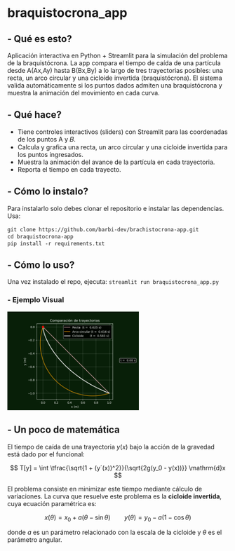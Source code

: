 # braquistocrona_app
## -  Qué es esto? 
Aplicación interactiva en Python + Streamlit para la simulación del problema de la braquistócrona. La app compara el tiempo de caída de una partícula desde A(Ax,Ay) hasta B(Bx,By) a lo largo de tres trayectorias posibles: una recta, un arco circular y una cicloide invertida (braquistócrona).
El sistema valida automáticamente si los puntos dados admiten una braquistócrona y muestra la animación del movimiento en cada curva.
## -  Qué hace? 
* Tiene controles interactivos (sliders) con Streamlit para las coordenadas de los puntos A y 𝐵.
* Calcula y grafica una recta, un arco circular y una cicloide invertida para los puntos ingresados.
* Muestra la animación del avance de la partícula en cada trayectoria.
* Reporta el tiempo en cada trayecto.
## -  Cómo lo instalo? 
Para instalarlo solo debes clonar el repositorio e instalar las dependencias. Usa: 
```
git clone https://github.com/barbi-dev/brachistocrona-app.git
cd braquistocrona-app
pip install -r requirements.txt
```
## - Cómo lo uso? 
Una vez instalado el repo, ejecuta: `streamlit run braquistocrona_app.py`
### - Ejemplo Visual
<img src="comparacion-trayectorias.gif" width="300" >

## - Un poco de matemática
El tiempo de caída de una trayectoria $y(x)$ bajo la acción de la gravedad está dado por el funcional:

$$
T[y] = \int \tfrac{\sqrt{1 + (y´(x))^2}}{\sqrt{2g(y_0 - y(x))}} \mathrm{d}x
$$

El problema consiste en minimizar este tiempo mediante cálculo de variaciones.
La curva que resuelve este problema es la **cicloide invertida**, cuya ecuación paramétrica es:

$$
x(\theta) = x_0 + a(\theta - \sin\theta) \qquad
y(\theta) = y_0 - a(1 - \cos\theta)
$$

donde $a$ es un parámetro relacionado con la escala de la cicloide y $\theta$ es el parámetro angular.




